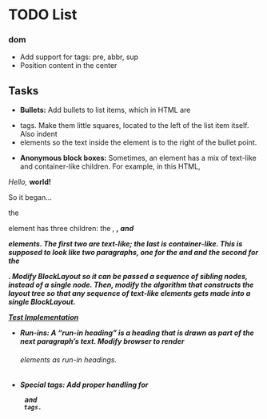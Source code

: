 # TODO List

### dom

- Add support for tags: pre, abbr, sup
- Position content in the center

## Tasks

- **Bullets:** Add bullets to list items, which in HTML are <li> tags. Make them little squares, located to the left of the list item itself. Also indent <li> elements so the text inside the element is to the right of the bullet point.

- **Anonymous block boxes:** Sometimes, an element has a mix of text-like and container-like children. For example, in this HTML,

<div><i>Hello, </i><b>world!</b><p>So it began...</p></div>

the <div> element has three children: the <i>, <b>, and <p> elements. The first two are text-like; the last is container-like. This is supposed to look like two paragraphs, one for the <i> and <b> and the second for the <p>. Modify BlockLayout so it can be passed a sequence of sibling nodes, instead of a single node. Then, modify the algorithm that constructs the layout tree so that any sequence of text-like elements gets made into a single BlockLayout.

[Test Implementation](./todos/anonymous-block-boxes.md)

- **Run-ins:** A “run-in heading” is a heading that is drawn as part of the next paragraph’s text. Modify browser to render <h6> elements as run-in headings.

- **Special tags:** Add proper handling for <pre> and <code> tags.
